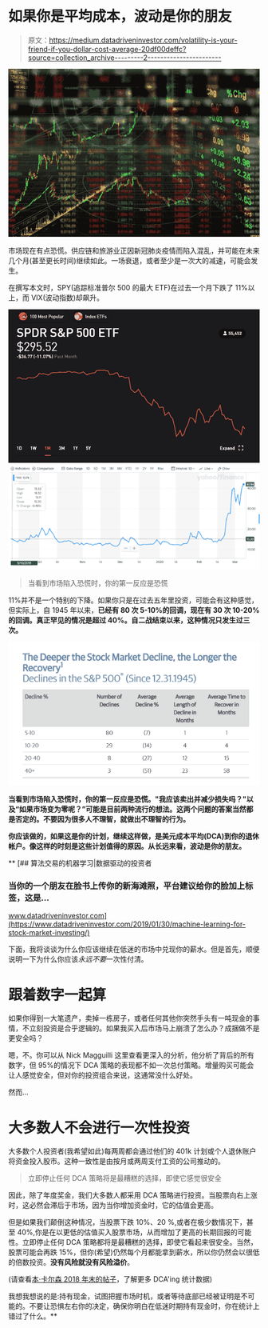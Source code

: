 # 如果你是平均成本，波动是你的朋友

> 原文：<https://medium.datadriveninvestor.com/volatility-is-your-friend-if-you-dollar-cost-average-20df00deffc?source=collection_archive---------2----------------------->

![](img/15e09745c8290cee21997b58adcd0660.png)

市场现在有点恐慌。供应链和旅游业正因新冠肺炎疫情而陷入混乱，并可能在未来几个月(甚至更长时间)继续如此。一场衰退，或者至少是一次大的减速，可能会发生。

在撰写本文时，SPY(追踪标准普尔 500 的最大 ETF)在过去一个月下跌了 11%以上，而 VIX(波动指数)却飙升。

![](img/93211fd2793dc6d0a1ddd88ff5b10dbe.png)![](img/e5a15c4fd7b39ce47bf2d67c6708a5ed.png)

> 当看到市场陷入恐慌时，你的第一反应是恐慌

11%并不是一个特别的下降。如果你只是在过去五年里投资，可能会有这种感觉，但实际上，自 1945 年以来，[](https://www.guggenheiminvestments.com/mutual-funds/resources/crucial-conversations/putting-pullbacks-in-perspective)****已经有 80 次 5-10%的回调，现在有 30 次 10-20%的回调。真正罕见的情况是超过 40%。自二战结束以来，这种情况只发生过三次。****

**![](img/c9da1f404c64febd6e28193ab8ac9cfa.png)**

**当看到市场陷入恐慌时，你的第一反应是恐慌。"我应该卖出并减少损失吗？"以及“如果市场变为零呢？”可能是目前两种流行的想法。这两个问题的答案当然都是否定的。不要因为很多人不理智，就做出不理智的行为。**

**你应该做的，如果这是你的计划，继续这样做，是美元成本平均(DCA)到你的退休帐户。像这样的时刻是这些计划值得的原因。从长远来看，波动是你的朋友。**

**[](https://www.datadriveninvestor.com/2019/01/30/machine-learning-for-stock-market-investing/) [## 算法交易的机器学习|数据驱动的投资者

### 当你的一个朋友在脸书上传你的新海滩照，平台建议给你的脸加上标签，这是…

www.datadriveninvestor.com](https://www.datadriveninvestor.com/2019/01/30/machine-learning-for-stock-market-investing/) 

下面，我将谈谈为什么你应该继续在低迷的市场中兑现你的薪水。但是首先，顺便说明一下为什么你应该*永远不要*一次性付清。

# 跟着数字一起算

如果你得到一大笔遗产，卖掉一栋房子，或者任何其他你突然手头有一吨现金的事情，不立刻投资是合乎逻辑的。如果我买入后市场马上崩溃了怎么办？成捆做不是更安全吗？

嗯，不。你可以从 Nick Magguilli 这里查看更深入的分析，他分析了背后的所有数字，但 95%的情况下 DCA 策略的表现都不如一次总付策略。增量购买可能会让人感觉安全，但对你的投资组合来说，这通常没什么好处。

然而…

# 大多数人不会进行一次性投资

大多数个人投资者(我希望如此)每两周都会通过他们的 401k 计划或个人退休账户将资金投入股市。这种一致性是由按月或两周支付工资的公司推动的。

> 立即停止任何 DCA 策略将是最糟糕的选择，即使它感觉很安全

因此，除了年度奖金，我们大多数人都采用 DCA 策略进行投资。当股票向右上涨时，这必然会滞后于市场，因为当你增加资金时，它的估值会更高。

但是如果我们颠倒这种情况，当股票下跌 10%、20 %,或者在极少数情况下，甚至 40%,你是在以更低的估值买入股票市场，从而增加了更高的长期回报的可能性。立即停止任何 DCA 策略都将是最糟糕的选择，即使它看起来很安全。当然，股票可能会再跌 15%，但你(希望)仍然每个月都能拿到薪水，所以你仍然会以很低的倍数投资。**没有风险就没有风险溢价**。

(请查看[本·卡尔森 2018 年末的帖子](https://awealthofcommonsense.com/2018/10/a-lost-decade-of-dollar-cost-averaging/)，了解更多 DCA'ing 统计数据)

我想我想说的是:持有现金，试图把握市场时机，或者等待底部已经被证明是不可能的。不要让恐惧左右你的决定，确保你明白在低迷时期持有现金时，你在统计上错过了什么。**